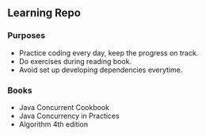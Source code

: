 ## Learning Repo

### Purposes
* Practice coding every day, keep the progress on track.
* Do exercises during reading book.
* Avoid set up developing dependencies everytime.


### Books
* Java Concurrent Cookbook
* Java Concurrency in Practices
* Algorithm 4th edition
